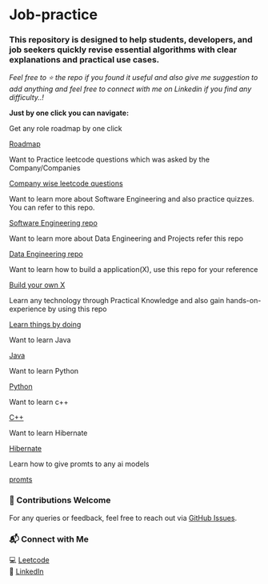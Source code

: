 # Job-practice

### This repository is designed to help students, developers, and job seekers quickly revise essential algorithms with clear explanations and practical use cases.

*Feel free to ⭐ the repo if you found it useful and also give me suggestion to add anything and feel free to connect with me on Linkedin if you find any difficulty..!*

**Just by one click you can navigate:**

Get any role roadmap by one click

[Roadmap](https://github.com/Mazid2003/-Study-material)

Want to Practice leetcode questions which was asked by the Company/Companies

[Company wise leetcode questions](https://github.com/Mazid2003/leetcode-company-wise-problems-2022)

Want to learn more about Software Engineering and also practice quizzes. You can refer to this repo.

[Software Engineering repo](https://github.com/Amey-Thakur/SOFTWARE-ENGINEERING-AND-SOFTWARE-ENGINEERING-LAB)

Want to learn more about Data Engineering and Projects refer this repo

[Data Engineering repo](https://github.com/san089/Udacity-Data-Engineering-Projects)

Want to learn how to build a application(X), use this repo for your reference

[Build your own X](https://github.com/codecrafters-io/build-your-own-x)

Learn any technology through Practical Knowledge and also gain hands-on-experience by using this repo

[Learn things by doing](https://github.com/practical-tutorials/project-based-learning)

Want to learn Java 

[Java](https://github.com/Mazid2003/Job-practice/tree/main/Java)

Want to learn Python 

[Python](https://github.com/Mazid2003/Job-practice/tree/main/Python/)

Want to learn c++

[C++](https://github.com/Mazid2003/Job-practice/tree/main/CPP)

Want to learn Hibernate 

[Hibernate](https://github.com/Mazid2003/Job-practice/tree/main/Java/Hibernate)

Learn how to give promts to any ai models

[promts](https://github.com/Mazid2003/system-prompts-and-models-of-ai-tools)

### 🤝 Contributions Welcome

For any queries or feedback, feel free to reach out via [GitHub Issues](https://github.com/Mazid2003/Job-practice/issues).

### 📬 Connect with Me

💻 [Leetcode](https://leetcode.com/u/mazidmd)  
🔗 [LinkedIn](https://linkedin.com/in/mohammadmazid)  

